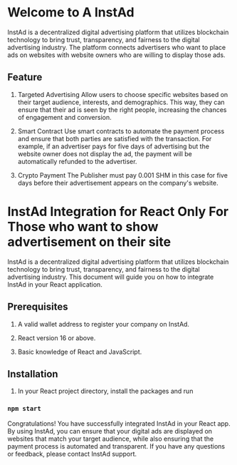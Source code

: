 # Welcome to A InstAd

InstAd is a decentralized digital advertising platform that utilizes blockchain technology to bring trust, transparency, and fairness to the digital advertising industry. The platform connects advertisers who want to place ads on websites with website owners who are willing to display those ads.

## Feature 

1. Targeted Advertising 
Allow users to choose specific websites based on their target audience, interests, and demographics. This way, they can ensure that their ad is seen by the right people, increasing the chances of engagement and conversion.

2. Smart Contract
Use smart contracts to automate the payment process and ensure that both parties are satisfied with the transaction. For example, if an advertiser pays for five days of advertising but the website owner does not display the ad, the payment will be automatically refunded to the advertiser.

3. Crypto Payment
The Publisher must pay 0.001 SHM in this case for five days before their advertisement appears on the company's website. 

# InstAd Integration for React Only For Those who want to show advertisement on their site

InstAd is a decentralized digital advertising platform that utilizes blockchain technology to bring trust, transparency, and fairness to the digital advertising industry. This document will guide you on how to integrate InstAd in your React application.

## Prerequisites
1. A valid wallet address to register your company on InstAd.

2. React version 16 or above.

3. Basic knowledge of React and JavaScript.


## Installation

1. In your React project directory, install the packages and run

### `npm start`

Congratulations! You have successfully integrated InstAd in your React app. By using InstAd, you can ensure that your digital ads are displayed on websites that match your target audience, while also ensuring that the payment process is automated and transparent. If you have any questions or feedback, please contact InstAd support.
